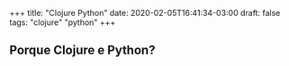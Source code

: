 +++
title: "Clojure Python"
date: 2020-02-05T16:41:34-03:00
draft: false
tags: "clojure" "python"
+++

## Porque Clojure e Python?
